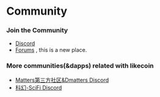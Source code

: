 # Community

### Join the Community
- [Discord](https://discord.gg/W4DQ6peZZZ) 
- [Forums](https://github.com/LikeCoinDAO/community/discussions)  , this is a new place.

### More communities(&dapps) related with likecoin

- [Matters第三方社区&Dmatters Discord](https://discord.gg/hTe8h7b39U) 
- [科幻-SciFi Discord](https://discord.gg/umevFmTBuH)
